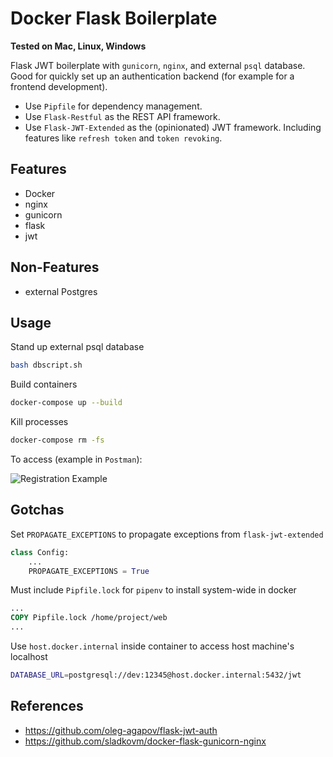 # Docker Flask Boilerplate

**Tested on Mac, Linux, Windows**

Flask JWT boilerplate with `gunicorn`, `nginx`, and external `psql` database. Good for quickly set up an authentication backend (for example for a frontend development).

* Use `Pipfile` for dependency management. 
* Use `Flask-Restful` as the REST API framework.
* Use `Flask-JWT-Extended` as the (opinionated) JWT framework. Including features like `refresh token` and `token revoking`.

## Features

* Docker
* nginx
* gunicorn
* flask
* jwt

## Non-Features

* external Postgres

## Usage

Stand up external psql database

```sh
bash dbscript.sh
```

Build containers

```sh
docker-compose up --build
```

Kill processes

```sh
docker-compose rm -fs
```

To access (example in `Postman`):

![Registration Example](https://github.com/yaojiach/docker-flask-boilerplate/blob/master/postman-example.png)


## Gotchas

Set `PROPAGATE_EXCEPTIONS` to propagate exceptions from `flask-jwt-extended`

```python
class Config:
    ...
    PROPAGATE_EXCEPTIONS = True
```

Must include `Pipfile.lock` for `pipenv` to install system-wide in docker

```dockerfile
...
COPY Pipfile.lock /home/project/web
...
```

Use `host.docker.internal` inside container to access host machine's localhost

```sh
DATABASE_URL=postgresql://dev:12345@host.docker.internal:5432/jwt
```

## References

* https://github.com/oleg-agapov/flask-jwt-auth
* https://github.com/sladkovm/docker-flask-gunicorn-nginx
